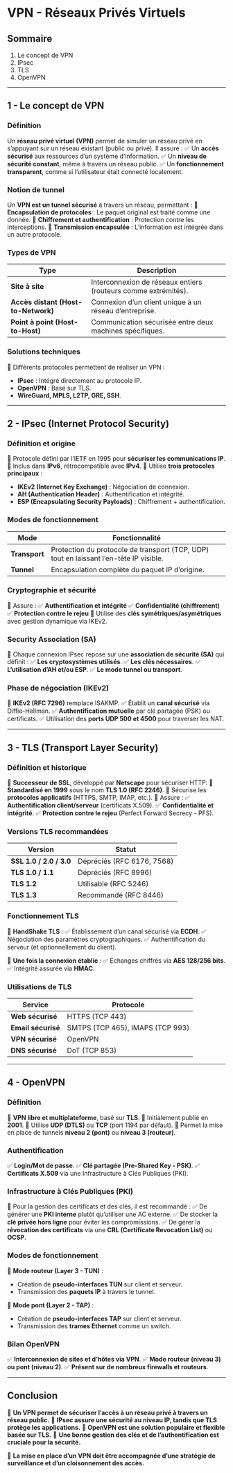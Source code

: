 # VPN - Réseaux Privés Virtuels

## **Sommaire**
1. Le concept de VPN
2. IPsec
3. TLS
4. OpenVPN

---

## **1 - Le concept de VPN**

### **Définition**
Un **réseau privé virtuel (VPN)** permet de simuler un réseau privé en s’appuyant sur un réseau existant (public ou privé). Il assure :
✅ Un **accès sécurisé** aux ressources d’un système d’information.
✅ Un **niveau de sécurité constant**, même à travers un réseau public.
✅ Un **fonctionnement transparent**, comme si l’utilisateur était connecté localement.

### **Notion de tunnel**
Un **VPN est un tunnel sécurisé** à travers un réseau, permettant :
📌 **Encapsulation de protocoles** : Le paquet original est traité comme une donnée.
📌 **Chiffrement et authentification** : Protection contre les interceptions.
📌 **Transmission encapsulée** : L’information est intégrée dans un autre protocole.

### **Types de VPN**
| Type | Description |
|------|------------|
| **Site à site** | Interconnexion de réseaux entiers (routeurs comme extrémités). |
| **Accès distant (Host-to-Network)** | Connexion d’un client unique à un réseau d’entreprise. |
| **Point à point (Host-to-Host)** | Communication sécurisée entre deux machines spécifiques. |

### **Solutions techniques**
📌 Différents protocoles permettent de réaliser un VPN :
- **IPsec** : Intégré directement au protocole IP.
- **OpenVPN** : Basé sur TLS.
- **WireGuard, MPLS, L2TP, GRE, SSH**.

---

## **2 - IPsec (Internet Protocol Security)**

### **Définition et origine**
📌 Protocole défini par l’IETF en 1995 pour **sécuriser les communications IP**.
📌 Inclus dans **IPv6**, rétrocompatible avec **IPv4**.
📌 Utilise **trois protocoles principaux** :
- **IKEv2 (Internet Key Exchange)** : Négociation de connexion.
- **AH (Authentication Header)** : Authentification et intégrité.
- **ESP (Encapsulating Security Payloads)** : Chiffrement + authentification.

### **Modes de fonctionnement**
| Mode | Fonctionnalité |
|------|---------------|
| **Transport** | Protection du protocole de transport (TCP, UDP) tout en laissant l’en-tête IP visible. |
| **Tunnel** | Encapsulation complète du paquet IP d’origine. |

### **Cryptographie et sécurité**
📌 Assure :
✅ **Authentification et intégrité**
✅ **Confidentialité (chiffrement)**
✅ **Protection contre le rejeu**
📌 Utilise des **clés symétriques/asymétriques** avec gestion dynamique via IKEv2.

### **Security Association (SA)**
📌 Chaque connexion IPsec repose sur une **association de sécurité (SA)** qui définit :
✅ **Les cryptosystèmes utilisés**.
✅ **Les clés nécessaires**.
✅ **L’utilisation d’AH et/ou ESP**.
✅ **Le mode tunnel ou transport**.

### **Phase de négociation (IKEv2)**
📌 **IKEv2 (RFC 7296)** remplace ISAKMP.
✅ Établit un **canal sécurisé** via Diffie-Hellman.
✅ **Authentification mutuelle** par clé partagée (PSK) ou certificats.
✅ Utilisation des **ports UDP 500 et 4500** pour traverser les NAT.

---

## **3 - TLS (Transport Layer Security)**

### **Définition et historique**
📌 **Successeur de SSL**, développé par **Netscape** pour sécuriser HTTP.
📌 **Standardisé en 1999** sous le nom **TLS 1.0 (RFC 2246)**.
📌 Sécurise les **protocoles applicatifs** (HTTPS, SMTP, IMAP, etc.).
📌 Assure :
✅ **Authentification client/serveur** (certificats X.509).
✅ **Confidentialité et intégrité**.
✅ **Protection contre le rejeu** (Perfect Forward Secrecy - PFS).

### **Versions TLS recommandées**
| Version | Statut |
|---------|--------|
| **SSL 1.0 / 2.0 / 3.0** | Dépréciés (RFC 6176, 7568) |
| **TLS 1.0 / 1.1** | Dépréciés (RFC 8996) |
| **TLS 1.2** | Utilisable (RFC 5246) |
| **TLS 1.3** | Recommandé (RFC 8446) |

### **Fonctionnement TLS**
📌 **HandShake TLS** :
✅ Établissement d’un canal sécurisé via **ECDH**.
✅ Négociation des paramètres cryptographiques.
✅ Authentification du serveur (et optionnellement du client).

📌 **Une fois la connexion établie** :
✅ Échanges chiffrés via **AES 128/256 bits**.
✅ Intégrité assurée via **HMAC**.

### **Utilisations de TLS**
| Service | Protocole |
|---------|----------|
| **Web sécurisé** | HTTPS (TCP 443) |
| **Email sécurisé** | SMTPS (TCP 465), IMAPS (TCP 993) |
| **VPN sécurisé** | OpenVPN |
| **DNS sécurisé** | DoT (TCP 853) |

---

## **4 - OpenVPN**

### **Définition**
📌 **VPN libre et multiplateforme**, basé sur **TLS**.
📌 Initialement publié en **2001**.
📌 Utilise **UDP (DTLS)** ou **TCP** (port 1194 par défaut).
📌 Permet la mise en place de tunnels **niveau 2 (pont)** ou **niveau 3 (routeur)**.

### **Authentification**
✅ **Login/Mot de passe**.
✅ **Clé partagée (Pre-Shared Key - PSK)**.
✅ **Certificats X.509** via une Infrastructure à Clés Publiques (PKI).

### **Infrastructure à Clés Publiques (PKI)**
📌 Pour la gestion des certificats et des clés, il est recommandé :
✅ De générer une **PKI interne** plutôt qu’utiliser une AC externe.
✅ De stocker la **clé privée hors ligne** pour éviter les compromissions.
✅ De gérer la **révocation des certificats** via une **CRL (Certificate Revocation List)** ou **OCSP**.

### **Modes de fonctionnement**
📌 **Mode routeur (Layer 3 - TUN)** :
- Création de **pseudo-interfaces TUN** sur client et serveur.
- Transmission des **paquets IP** à travers le tunnel.

📌 **Mode pont (Layer 2 - TAP)** :
- Création de **pseudo-interfaces TAP** sur client et serveur.
- Transmission des **trames Ethernet** comme un switch.

### **Bilan OpenVPN**
✅ **Interconnexion de sites et d’hôtes via VPN**.
✅ **Mode routeur (niveau 3) ou pont (niveau 2)**.
✅ **Présent sur de nombreux firewalls et routeurs**.

---

## **Conclusion**
📌 **Un VPN permet de sécuriser l’accès à un réseau privé à travers un réseau public.**
📌 **IPsec assure une sécurité au niveau IP, tandis que TLS protège les applications.**
📌 **OpenVPN est une solution populaire et flexible basée sur TLS.**
📌 **Une bonne gestion des clés et de l’authentification est cruciale pour la sécurité.**

🎯 **La mise en place d’un VPN doit être accompagnée d’une stratégie de surveillance et d’un cloisonnement des accès.**